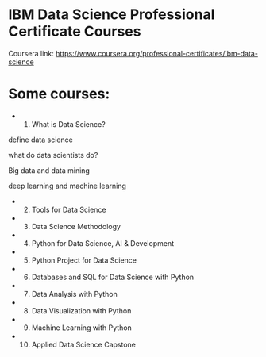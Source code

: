 # IBM Data Science Professional Certificate Courses

Coursera link: https://www.coursera.org/professional-certificates/ibm-data-science

# Some courses:

* 1. What is Data Science?

define data science

what do data scientists do?

Big data and data mining

deep learning and machine learning



   
* 2. Tools for Data Science

* 3. Data Science Methodology

* 4. Python for Data Science, AI & Development

* 5. Python Project for Data Science

* 6. Databases and SQL for Data Science with Python

* 7. Data Analysis with Python

* 8. Data Visualization with Python

* 9. Machine Learning with Python

* 10. Applied Data Science Capstone




